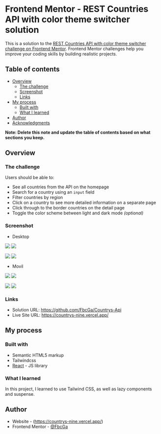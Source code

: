 # Frontend Mentor - REST Countries API with color theme switcher solution

This is a solution to the [REST Countries API with color theme switcher challenge on Frontend Mentor](https://www.frontendmentor.io/challenges/rest-countries-api-with-color-theme-switcher-5cacc469fec04111f7b848ca). Frontend Mentor challenges help you improve your coding skills by building realistic projects. 

## Table of contents

- [Overview](#overview)
  - [The challenge](#the-challenge)
  - [Screenshot](#screenshot)
  - [Links](#links)
- [My process](#my-process)
  - [Built with](#built-with)
  - [What I learned](#what-i-learned)
- [Author](#author)
- [Acknowledgments](#acknowledgments)

**Note: Delete this note and update the table of contents based on what sections you keep.**

## Overview

### The challenge

Users should be able to:

- See all countries from the API on the homepage
- Search for a country using an `input` field
- Filter countries by region
- Click on a country to see more detailed information on a separate page
- Click through to the border countries on the detail page
- Toggle the color scheme between light and dark mode *(optional)*

### Screenshot
- Desktop 

![](./images/dark-desktop.png) 
![](./images/light-desktop.png) 

![](./images/dark-detail-desktop.png) 
![](./images/light-detail-desktop.png) 

- Movil 

![](./images/dark-movil.png) 
![](./images/light-movil.png) 

![](./images/dark-detail-movil.png) 
![](./images/light-detail-movil.png)

### Links

- Solution URL: https://github.com/FbcGa/Countrys-Api
- Live Site URL: https://countrys-nine.vercel.app/

## My process

### Built with

- Semantic HTML5 markup
- Tailwindcss
- [React](https://reactjs.org/) - JS library

### What I learned

In this project, I learned to use Tailwind CSS, as well as lazy components and suspense.

## Author

- Website - (https://countrys-nine.vercel.app/)
- Frontend Mentor - [@FbcGa](https://www.frontendmentor.io/profile/FbcGa)


